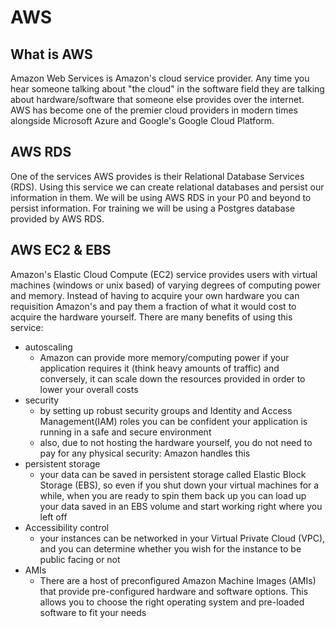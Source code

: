 # AWS

## What is AWS
Amazon Web Services is Amazon's cloud service provider. Any time you hear someone talking about "the cloud" in the software field they are talking about hardware/software that someone else provides over the internet. AWS has become one of the premier cloud providers in modern times alongside Microsoft Azure and Google's Google Cloud Platform.

## AWS RDS
One of the services AWS provides is their Relational Database Services (RDS). Using this service we can create relational databases and persist our information in them. We will be using AWS RDS in your P0 and beyond to persist information. For training we will be using a Postgres database provided by AWS RDS.

## AWS EC2 & EBS
Amazon's Elastic Cloud Compute (EC2) service provides users with virtual machines (windows or unix based) of varying degrees of computing power and memory. Instead of having to acquire your own hardware you can requisition Amazon's and pay them a fraction of what it would cost to acquire the hardware yourself. There are many benefits of using this service:
- autoscaling
    - Amazon can provide more memory/computing power if your application requires it (think heavy amounts of traffic) and conversely, it can scale down the resources provided in order to lower your overall costs
- security
    - by setting up robust security groups and Identity and Access Management(IAM) roles you can be confident your application is running in a safe and secure environment
    - also, due to not hosting the hardware yourself, you do not need to pay for any physical security: Amazon handles this
- persistent storage
    - your data can be saved in persistent storage called Elastic Block Storage (EBS), so even if you shut down your virtual machines for a while, when you are ready to spin them back up you can load up your data saved in an EBS volume and start working right where you left off
- Accessibility control
    - your instances can be networked in your Virtual Private Cloud (VPC), and you can determine whether you wish for the instance to be public facing or not
- AMIs
    - There are a host of preconfigured Amazon Machine Images (AMIs) that provide pre-configured hardware and software options. This allows you to choose the right operating system and pre-loaded software to fit your needs